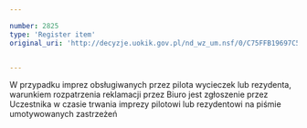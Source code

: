```yaml
---

number: 2825
type: 'Register item'
original_uri: 'http://decyzje.uokik.gov.pl/nd_wz_um.nsf/0/C75FFB19697C5E76C12579AC0046153D?OpenDocument'


---
```


W przypadku imprez obsługiwanych przez pilota wycieczek lub rezydenta, warunkiem rozpatrzenia reklamacji przez Biuro jest zgłoszenie przez Uczestnika w czasie trwania imprezy pilotowi lub rezydentowi na piśmie umotywowanych zastrzeżeń
